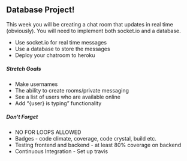 ## Database Project!

This week you will be creating a chat room that updates in real time (obviously). You will need to implement both socket.io and a database.

 * Use socket.io for real time messages
 * Use a database to store the messages
 * Deploy your chatroom to heroku

##### Stretch Goals
 * Make usernames
 * The ability to create rooms/private messaging
 * See a list of users who are available online
 * Add “{user} is typing” functionality

##### Don't Forget
 * NO FOR LOOPS ALLOWED
 * Badges - code climate, coverage, code crystal, build etc.
 * Testing frontend and backend - at least 80% coverage on backend
 * Continuous Integration - Set up travis

